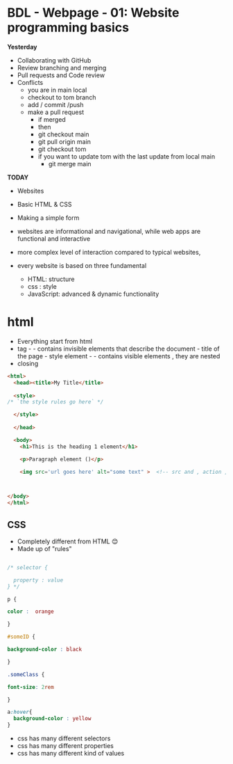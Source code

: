 # BDL - Webpage - 01: Website programming basics
**Yesterday**
- Collaborating with GitHub
- Review branching and merging
- Pull requests and Code review
- Conflicts
   - you are in main local 
   - checkout to tom branch 
   - add / commit /push
   - make a pull request 
       - if merged
       - then 
       - git checkout main
       - git pull origin main
       - git checkout tom
       - if you want to update tom with the last update from local main
           - git merge main

**TODAY**
- Websites
- Basic HTML & CSS
- Making a simple form
  


-  websites are informational and navigational, while web apps are functional and interactive
-   more complex level of interaction compared to typical websites,

- every website is based on three fundamental 
  - HTML: structure
  - css : style 
  - JavaScript: advanced & dynamic functionality
  



# html
  - Everything start from html
  - <html> tag
    - <head></head> 
      - contains invisible elements that describe the document
        - title of the page
        - style element
    - <body></body>  
      - contains visible elements , they are nested 
  - closing </html> 


```html
<html>
  <head><title>My Title</title>
  
  <style>
/* `the style rules go here` */

  </style>
  
  </head>

  <body>
    <h1>This is the heading 1 element</h1>

    <p>Paragraph element ()</p> 

    <img src='url goes here' alt="some text" >  <!-- src and , action , method , style .... are attribute -->



</body>
</html>
```


## CSS

- Completely different from HTML 😊
- Made up of "rules"
  

``` css

/* selector {

  property : value
} */

p {

color :  orange

}

#someID {

background-color : black

}

.someClass {

font-size: 2rem 

}

a:hover{
  background-color : yellow
}

```

- css has many different selectors
- css has many different properties 
- css has many different kind of values 
